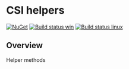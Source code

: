 # CSI helpers

[![NuGet](https://img.shields.io/nuget/v/Csi.Helpers.Azure.svg)](https://www.nuget.org/packages/Csi.Helpers.Azure)
 [![Build status win](https://ci.appveyor.com/api/projects/status/un947849amaki29g/branch/master?svg=true)](https://ci.appveyor.com/project/karataliu/csi-helpers-azure) [![Build status linux](https://api.travis-ci.org/karataliu/csi-helpers-azure.svg?branch=master)](https://travis-ci.org/karataliu/csi-helpers-azure)

## Overview
Helper methods